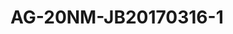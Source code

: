 # AG-20NM-JB20170316-1
<a name="material" />
<script type="application/ld+json">

  {
    "@context": "https://schema.org/",
    "@type": "ChemicalSubstance",
    "http://purl.org/dc/terms/conformsTo":
      {
        "@type": "CreativeWork",
        "@id": "https://bioschemas.org/profiles/ChemicalSubstance/0.4-RELEASE/"
      },
    "@id": "https://egonw.github.io/nanowiki/nanowiki502.html#material",
    "name": "AG-20NM-JB20170316-1",
    "sameAs: "http://127.0.0.1/mediawiki/index.php/Special:URIResolver/AG-2D20NM-2DJB20170316-2D1"
  }
</script>

